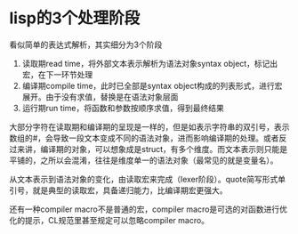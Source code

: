 lisp的3个处理阶段
==
看似简单的表达式解析，其实细分为3个阶段

1. 读取期read time，将外部文本表示解析为语法对象syntax object，标记出宏，在下一环节处理
2. 编译期compile time，此时已全部是syntax object构成的列表形式，进行宏展开。由于没有求值，替换是在语法对象层面
3. 运行期run time，将函数和参数按顺序求值，得到最终结果

大部分字符在读取期和编译期的呈现是一样的，但是如表示字符串的双引号，表示数组的#，会导致一段文本变成不同的语法对象，进而影响编译期的处理。或者反过来讲，编译期的对象，可以想象成是struct，有多个维度。而文本表示则只能是平铺的，之所以会混淆，往往是维度单一的语法对象（最常见的就是变量名）。

从文本表示到语法对象的变化，由读取宏来完成（lexer阶段）。quote简写形式单引号，就是典型的读取宏，具备递归能力，比编译期宏更强大。

还有一种compiler macro不是普通的宏，compiler macro是可选的对函数进行优化的提示，CL规范里甚至规定可以忽略compiler macro。